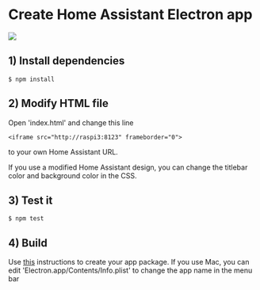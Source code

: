Create Home Assistant Electron app
==================================


![](https://abload.de/img/screenshot2017-04-17abalow.png)


## 1) Install dependencies


    $ npm install

## 2) Modify HTML file


Open 'index.html' and change this line 

    <iframe src="http://raspi3:8123" frameborder="0">

to your own Home Assistant URL.


If you use a modified Home Assistant design, you can change the titlebar color and background color in the CSS.


## 3) Test it


    $ npm test


## 4) Build


Use [this](https://electron.atom.io/docs/tutorial/application-distribution/) instructions to create your app package.
If you use Mac, you can edit 'Electron.app/Contents/Info.plist' to change the app name in the menu bar

